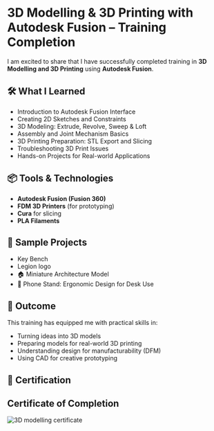 # 3D Modelling & 3D Printing with Autodesk Fusion – Training Completion

I am excited to share that I have successfully completed training in **3D Modelling and 3D Printing** using **Autodesk Fusion**.

## 🛠️ What I Learned

- Introduction to Autodesk Fusion Interface
- Creating 2D Sketches and Constraints
- 3D Modeling: Extrude, Revolve, Sweep & Loft
- Assembly and Joint Mechanism Basics
- 3D Printing Preparation: STL Export and Slicing
- Troubleshooting 3D Print Issues
- Hands-on Projects for Real-world Applications

## 📦 Tools & Technologies

- **Autodesk Fusion (Fusion 360)**
- **FDM 3D Printers** (for prototyping)
- **Cura** for slicing
- **PLA Filaments**

## 📁 Sample Projects

- Key Bench
- Legion logo
- 🏠 Miniature Architecture Model
- 📱 Phone Stand: Ergonomic Design for Desk Use

## 🏁 Outcome

This training has equipped me with practical skills in:

- Turning ideas into 3D models
- Preparing models for real-world 3D printing
- Understanding design for manufacturability (DFM)
- Using CAD for creative prototyping

## 📜 Certification

## Certificate of Completion 
![3D modelling certificate](3Dmodellingcertificate.jpg)


